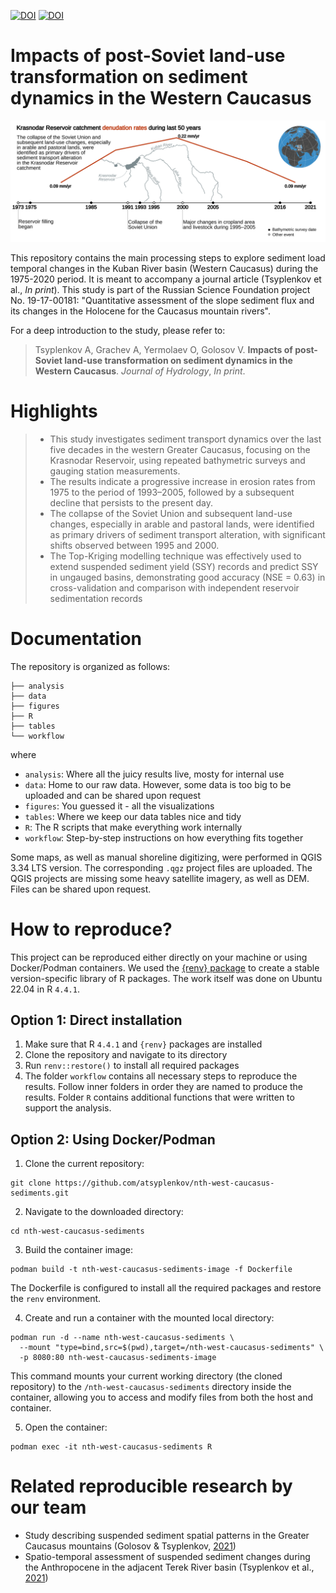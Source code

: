 [![DOI](https://zenodo.org/badge/DOI/10.5281/zenodo.12816100.svg)](https://doi.org/10.5281/zenodo.12816100) [![DOI](https://img.shields.io/badge/DOI-10.1016%2Fj.jhydrol.2025.132965-success)](https://www.sciencedirect.com/science/article/pii/S0022169425003038)

# Impacts of post-Soviet land-use transformation on sediment dynamics in the Western Caucasus
![](/figures/graphical-abstract/graphical_abstract_rivers.png)

This repository contains the main processing steps to explore sediment load temporal changes in the Kuban River basin (Western Caucasus) during the 1975-2020 period. It is meant to accompany a journal article (Tsyplenkov et al., *In print*). This study is part of the Russian Science Foundation project No. 19-17-00181: "Quantitative assessment of the slope sediment flux and its changes in the Holocene for the Caucasus mountain rivers".

For a deep introduction to the study, please refer to:
>Tsyplenkov A, Grachev A, Yermolaev O, Golosov V. **Impacts of post-Soviet land-use transformation on sediment dynamics in the Western Caucasus**. *Journal of Hydrology*, *In print*.

# Highlights
> - This study investigates sediment transport dynamics over the last five decades in the western Greater Caucasus, focusing on the Krasnodar Reservoir, using repeated bathymetric surveys and gauging station measurements.
> - The results indicate a progressive increase in erosion rates from 1975 to the period of 1993–2005, followed by a subsequent decline that persists to the present day.
> - The collapse of the Soviet Union and subsequent land-use changes, especially in arable and pastoral lands, were identified as primary drivers of sediment transport alteration, with significant shifts observed between 1995 and 2000.
> - The Top-Kriging modelling technique was effectively used to extend suspended sediment yield (SSY) records and predict SSY in ungauged basins, demonstrating good accuracy (NSE = 0.63) in cross-validation and comparison with independent reservoir sedimentation records

# Documentation

The repository is organized as follows:
```
├── analysis
├── data
├── figures
├── R
├── tables
└── workflow
```
where
- `analysis`: Where all the juicy results live, mosty for internal use
- `data`: Home to our raw data. However, some data is too big to be uploaded and can be shared upon request
- `figures`: You guessed it - all the visualizations
- `tables`: Where we keep our data tables nice and tidy
- `R`: The R scripts that make everything work internally
- `workflow`: Step-by-step instructions on how everything fits together

Some maps, as well as manual shoreline digitizing, were performed in QGIS 3.34 LTS version. The corresponding `.qgz` project files are uploaded. The QGIS projects are missing some heavy satellite imagery, as well as DEM. Files can be shared upon request.

# How to reproduce?

This project can be reproduced either directly on your machine or using Docker/Podman containers. We used the [{renv} package](https://rstudio.github.io/renv/articles/renv.html) to create a stable version-specific library of R packages. The work itself was done on Ubuntu 22.04 in R `4.4.1`.

## Option 1: Direct installation

1. Make sure that R `4.4.1` and `{renv}` packages are installed
2. Clone the repository and navigate to its directory
3. Run `renv::restore()` to install all required packages
4. The folder `workflow` contains all necessary steps to reproduce the results. Follow inner folders in order they are named to produce the results. Folder `R` contains additional functions that were written to support the analysis.

## Option 2: Using Docker/Podman

1. Clone the current repository:
```shell
git clone https://github.com/atsyplenkov/nth-west-caucasus-sediments.git
```

2. Navigate to the downloaded directory:
```shell
cd nth-west-caucasus-sediments
```

3. Build the container image:
```shell
podman build -t nth-west-caucasus-sediments-image -f Dockerfile
```
The Dockerfile is configured to install all the required packages and restore the `renv` environment.

4. Create and run a container with the mounted local directory:
```shell
podman run -d --name nth-west-caucasus-sediments \
  --mount "type=bind,src=$(pwd),target=/nth-west-caucasus-sediments" \
  -p 8080:80 nth-west-caucasus-sediments-image
```

This command mounts your current working directory (the cloned repository) to the `/nth-west-caucasus-sediments` directory inside the container, allowing you to access and modify files from both the host and container. 

5. Open the container:
```shell
podman exec -it nth-west-caucasus-sediments R
```

# Related reproducible research by our team
- Study describing suspended sediment spatial patterns in the Greater Caucasus mountains (Golosov & Tsyplenkov, [2021](https://github.com/atsyplenkov/caucasus-sediment-yield2021))
- Spatio-temporal assessment of suspended sediment changes during the Anthropocene in the adjacent Terek River basin (Tsyplenkov et al., [2021](https://github.com/atsyplenkov/sediment-caucasus-anthropocene))
